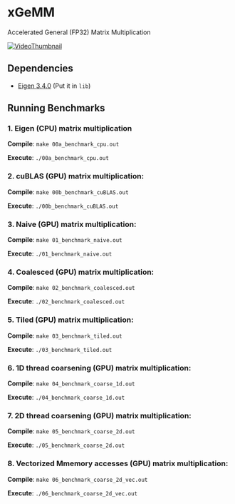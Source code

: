 # xGeMM
Accelerated General (FP32) Matrix Multiplication

[![VideoThumbnail](https://img.youtube.com/vi/YOUTUBE_VIDEO_ID_HERE/0.jpg)](https://youtu.be/GetaI7KhbzM?si=i9sMAfGqO4zyJZhq)

## Dependencies
- [Eigen 3.4.0](https://gitlab.com/libeigen/eigen/-/releases/3.4.0) (Put it in `lib`)

## Running Benchmarks
### 1.  Eigen (CPU) matrix multiplication

**Compile**: `make 00a_benchmark_cpu.out`

**Execute**: `./00a_benchmark_cpu.out`

### 2. cuBLAS (GPU) matrix multiplication: 

**Compile**: `make 00b_benchmark_cuBLAS.out`

**Execute**: `./00b_benchmark_cuBLAS.out`

### 3. Naive (GPU) matrix multiplication: 

**Compile**: `make 01_benchmark_naive.out`

**Execute**: `./01_benchmark_naive.out`

### 4. Coalesced (GPU) matrix multiplication: 

**Compile**: `make 02_benchmark_coalesced.out`

**Execute**: `./02_benchmark_coalesced.out`

### 5. Tiled (GPU) matrix multiplication: 

**Compile**: `make 03_benchmark_tiled.out`

**Execute**: `./03_benchmark_tiled.out`

### 6. 1D thread coarsening (GPU) matrix multiplication: 

**Compile**: `make 04_benchmark_coarse_1d.out`

**Execute**: `./04_benchmark_coarse_1d.out`

### 7. 2D thread coarsening (GPU) matrix multiplication: 

**Compile**: `make 05_benchmark_coarse_2d.out`

**Execute**: `./05_benchmark_coarse_2d.out`

### 8. Vectorized Mmemory accesses (GPU) matrix multiplication: 

**Compile**: `make 06_benchmark_coarse_2d_vec.out`

**Execute**: `./06_benchmark_coarse_2d_vec.out`
